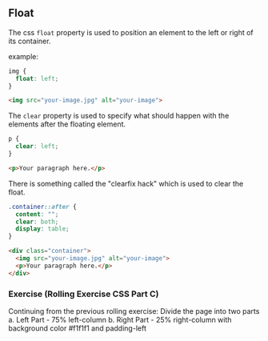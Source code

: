 ## Float
The css `float` property is used to position an element to the left or right of its container.  

example:  
```css
img {
  float: left;
}
```  
```html
<img src="your-image.jpg" alt="your-image">
```  
The `clear` property is used to specify what should happen with the elements after the floating element.  
```css
p {
  clear: left;
}
```  
```html
<p>Your paragraph here.</p>
```  
There is something called the "clearfix hack" which is used to clear the float.  
```css
.container::after {
  content: "";
  clear: both;
  display: table;
}
```  
```html
<div class="container">
  <img src="your-image.jpg" alt="your-image">
  <p>Your paragraph here.</p>
</div>
```  
### Exercise (Rolling Exercise CSS Part C)
Continuing from the previous rolling exercise:
Divide the page into two parts
  a. Left Part - 75% left-column
  b. Right Part - 25% right-column with background color #f1f1f1 and padding-left
